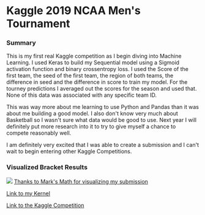 # Kaggle 2019 NCAA Men's Tournament

### Summary

This is my first real Kaggle competition as I begin diving into Machine Learning. I used Keras to build my Sequential model using a Sigmoid activation function and binary crossentropy loss. I used the Score of the first team, the seed of the first team, the region of both teams, the difference in seed and the difference in score to train my model. For the tourney predictions I averaged out the scores for the season and used that. None of this data was associated with any specific team ID. 

This was way more about me learning to use Python and Pandas than it was about me building a good model. I also don't know very much about Basketball so I wasn't sure what data would be good to use. Next year I will definitely put more research into it to try to give myself a chance to compete reasonably well.

I am definitely very excited that I was able to create a submission and I can't wait to begin entering other Kaggle Competitions. 

### Visualized Bracket Results

![](https://i.imgur.com/mxIlGO7.png)
[Thanks to Mark's Math for visualizing my submission](https://www.marksmath.org/visualization/kaggle_brackets/)

[Link to my Kernel](https://www.kaggle.com/codedchai/seed-score-keras-action)

[Link to the Kaggle Competition](https://www.kaggle.com/c/mens-machine-learning-competition-2019/overview)
